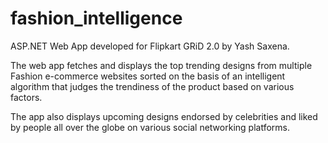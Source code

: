 # fashion_intelligence
ASP.NET Web App developed for Flipkart GRiD 2.0 by Yash Saxena.

The web app fetches and displays the top trending designs from multiple Fashion e-commerce websites 
sorted on the basis of an intelligent algorithm that judges the trendiness of the product based on various factors.

The app also displays upcoming designs endorsed by celebrities and liked by people all over the globe on various social 
networking platforms.
